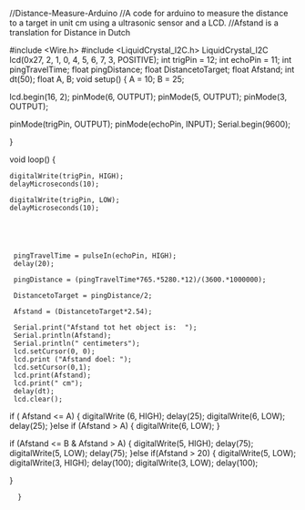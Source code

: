 //Distance-Measure-Arduino
//A code for arduino to measure the distance to a target in unit cm using a ultrasonic sensor and a LCD. 
//Afstand is a translation for Distance in Dutch

#include <Wire.h>
#include <LiquidCrystal_I2C.h>
LiquidCrystal_I2C lcd(0x27, 2, 1, 0, 4, 5, 6, 7, 3, POSITIVE); 
int trigPin = 12;
int echoPin = 11;
int pingTravelTime;
float pingDistance;
float DistancetoTarget; 
float Afstand;
int dt(50); 
float A, B;
void setup()
{
  A = 10;
  B = 25;

  lcd.begin(16, 2);
  pinMode(6, OUTPUT);
  pinMode(5, OUTPUT);
  pinMode(3, OUTPUT);
  
  pinMode(trigPin, OUTPUT);
  pinMode(echoPin, INPUT); 
  Serial.begin(9600);
    
    
  }

  void loop()
  { 
   
    digitalWrite(trigPin, HIGH);
    delayMicroseconds(10);
    
    digitalWrite(trigPin, LOW);
    delayMicroseconds(10);

    
    
    

     pingTravelTime = pulseIn(echoPin, HIGH);
     delay(20);
     
     pingDistance = (pingTravelTime*765.*5280.*12)/(3600.*1000000);
     
     DistancetoTarget = pingDistance/2;
     
     Afstand = (DistancetoTarget*2.54);
     
     Serial.print("Afstand tot het object is:  ");
     Serial.println(Afstand);
     Serial.println(" centimeters");
     lcd.setCursor(0, 0);
     lcd.print ("Afstand doel: ");
     lcd.setCursor(0,1);
     lcd.print(Afstand);
     lcd.print(" cm");
     delay(dt);
     lcd.clear();
   
   if ( Afstand <= A)
   {
    digitalWrite (6, HIGH);
    delay(25);
    digitalWrite(6, LOW);
    delay(25);
    }else if (Afstand > A)
    {
      digitalWrite(6, LOW);
    }

   if (Afstand <= B & Afstand > A)
   {
    digitalWrite(5, HIGH);
    delay(75);
    digitalWrite(5, LOW);
    delay(75);
   }else if(Afstand > 20)
   {
    digitalWrite(5, LOW);
    digitalWrite(3, HIGH);
    delay(100);
    digitalWrite(3, LOW);
    delay(100);
    
   }   
   

      }
     

